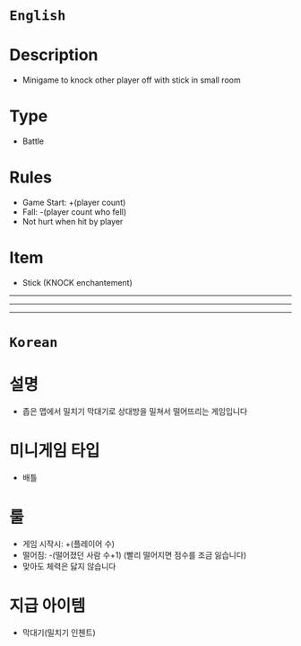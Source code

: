 # `English`
# Description
- Minigame to knock other player off with stick in small room

# Type
- Battle

# Rules
- Game Start: +(player count)
- Fall: -(player count who fell)
- Not hurt when hit by player

# Item
- Stick (KNOCK enchantement)
---
---
---
# `Korean`
# 설명
- 좁은 맵에서 밀치기 막대기로 상대방을 밀쳐서 떨어뜨리는 게임입니다

# 미니게임 타입
- 배틀

# 룰
- 게임 시작시: +(플레이어 수)
- 떨어짐: -(떨어졌던 사람 수+1) (빨리 떨어지면 점수를 조금 잃습니다)
- 맞아도 체력은 닳지 않습니다

# 지급 아이템
- 막대기(밀치기 인첸트)
